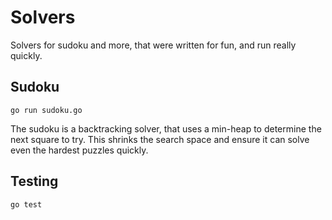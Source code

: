 # Solvers
Solvers for sudoku and more, that were written for fun, and run really quickly.

## Sudoku

```shell
go run sudoku.go
```

The sudoku is a backtracking solver, that uses a min-heap to determine the next square to try. This shrinks the search space and ensure it can solve even the hardest puzzles quickly.

## Testing

```shell
go test
```